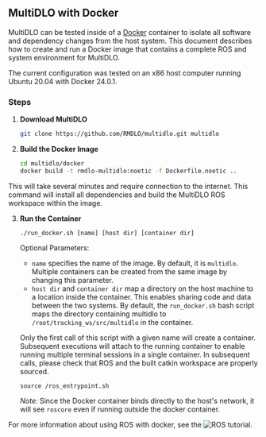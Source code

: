 ## MultiDLO with Docker

MultiDLO can be tested inside of a [Docker](https://www.docker.com/) container to isolate all software and dependency changes from the host system. This document describes how to create and run a Docker image that contains a complete ROS and system environment for MultiDLO.

The current configuration was tested on an x86 host computer running Ubuntu 20.04 with Docker 24.0.1.

### Steps

1. **Download MultiDLO**
   ```bash
   git clone https://github.com/RMDLO/multidlo.git multidlo
   ```

2. **Build the Docker Image**
   ```bash
   cd multidlo/docker
   docker build -t rmdlo-multidlo:noetic -f Dockerfile.noetic ..
   ```

This will take several minutes and require connection to the internet. This command will install all dependencies and build the MultiDLO ROS workspace within the image.

3. **Run the Container**
   ```
   ./run_docker.sh [name] [host dir] [container dir]
   ```
   Optional Parameters:
   - `name` specifies the name of the image. By default, it is `multidlo`. Multiple containers can be created from the same image by changing this parameter.
   - `host dir` and `container dir` map a directory on the host machine to a location inside the container. This enables sharing code and data between the two systems. By default, the `run_docker.sh` bash script maps the directory containing multidlo to `/root/tracking_ws/src/multidlo` in the container.

    Only the first call of this script with a given name will create a container. Subsequent executions will attach to the running container to enable running multiple terminal sessions in a single container. In subsequent calls, please check that ROS and the built catkin workspace are properly sourced.

    ```
    source /ros_entrypoint.sh
    ```

   *Note:* Since the Docker container binds directly to the host's network, it will see `roscore` even if running outside the docker container.

For more information about using ROS with docker, see the ![ROS tutorial](http://wiki.ros.org/docker/Tutorials/Docker).